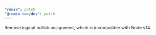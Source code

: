 ```yaml
---
"remix": patch
"@remix-run/dev": patch
---
```


Remove logical nullish assignment, which is incompatible with Node v14.

